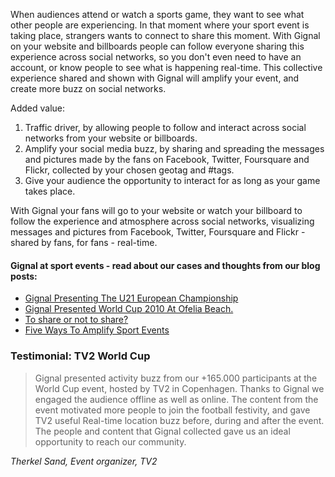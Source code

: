 When audiences attend or watch a sports game, they want to see what other people are experiencing. In that moment where your sport event is taking place, strangers wants to connect to share this moment. With Gignal on your website and billboards people can follow everyone sharing this experience across social networks, so you don't even need to have an account, or know people to see what is happening real-time. This collective experience shared and shown with Gignal will amplify your event, and create more buzz on social networks.

Added value:

1. Traffic driver, by allowing people to follow and interact across social networks from your website or billboards.
2. Amplify your social media buzz, by sharing and spreading the messages and pictures made by the fans on Facebook, Twitter, Foursquare and Flickr, collected by your chosen geotag and #tags.
3. Give your audience the opportunity to interact for as long as your game takes place.

With Gignal your fans will go to your website or watch your billboard to follow the experience and atmosphere across social networks, visualizing messages and pictures from Facebook, Twitter, Foursquare and Flickr - shared by fans, for fans - real-time.

#### Gignal at sport events - read about our cases and thoughts from our blog posts:

- <a href="http://blog.gignal.com/post/6719802921/gignal-presenting-the-u21-european-championship">Gignal Presenting The U21 European Championship</a>
- <a href="http://blog.gignal.com/post/6031943504/gignal-presented-world-cup-2010-at-ofelia-beach">Gignal Presented World Cup 2010 At Ofelia Beach.</a>
- <a href="http://blog.gignal.com/post/22772639467/to-share-or-not-to-share">To share or not to share?</a>
- <a href="http://blog.gignal.com/post/16166445177/five-ways-to-amplify-sport-events">Five Ways To Amplify Sport Events</a>


### Testimonial: TV2 World Cup

> Gignal presented activity buzz from our +165.000 participants at the World Cup event, hosted by TV2 in Copenhagen. Thanks to Gignal we engaged the audience offline as well as online. The content from the event motivated more people to join the football festivity, and gave TV2 useful Real-time location buzz before, during and after the event. The people and content that Gignal collected gave us an ideal opportunity to reach our community.

*Therkel Sand, Event organizer, TV2*
